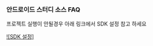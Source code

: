 ### 안드로이드 스터디 소스 FAQ

프로젝트 실행이 안될경우 아래 링크에서 SDK 설정 참고 하세요

[![SDK 설정]](http://wiki.coupang.net:8090/pages/viewpage.action?pageId=21783367)
